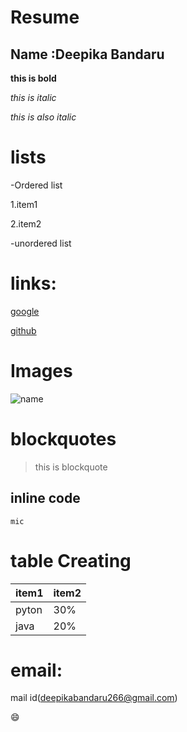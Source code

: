 # Resume

## Name :Deepika Bandaru

**this is bold**

*this is italic*

_this is also italic_

# lists

-Ordered list

1.item1

2.item2

-unordered list


# links:

[google](http://www.google.com)

[github](http://github.com)

# Images

![name](https://zdnet1.cbsistatic.com/hub/i/2017/02/26/78ceb3e0-ab28-49de-a50e-b0fbde4e591c/4132d8c61c6fd3ed19044a64cc28a071/git-logo.jpg)


# blockquotes

> this is blockquote

## inline code

`mic`

# table Creating

item1 | item2
-----|------
pyton| 30%
java  | 20%

# email:

mail id(deepikabandaru266@gmail.com)

:smile:
